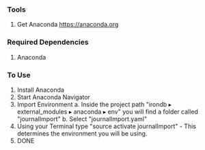 ### Tools
1. Get Anaconda https://anaconda.org

### Required Dependencies
1. Anaconda

### To Use
1. Install Anaconda
2. Start Anaconda Navigator
3. Import Environment
	a. Inside the project path "irondb⁩ ▸ ⁨external_modules⁩ ▸ ⁨anaconda⁩ ▸ ⁨env⁩" you will find a folder called "journalImport"
	b. Select "journalImport.yaml"
4. Using your Terminal type "source activate journalImport" - This determines the environment you will be using.
5. DONE
